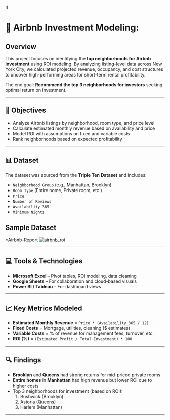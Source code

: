 !(

#  🏡 Airbnb Investment Modeling:

## Overview
This project focuses on identifying the **top neighborhoods for Airbnb investment** using ROI modeling. By analyzing listing-level data across New York City, we calculated projected revenue, occupancy, and cost structures to uncover high-performing areas for short-term rental profitability.

The end goal: **Recommend the top 3 neighborhoods for investors** seeking optimal return on investment.

---

## 🎯 Objectives
- Analyze Airbnb listings by neighborhood, room type, and price level
- Calculate estimated monthly revenue based on availability and price
- Model ROI with assumptions on fixed and variable costs
- Rank neighborhoods based on expected profitability

---

## 📊 Dataset
The dataset was sourced from the **Triple Ten Dataset** and includes:
- `Neighborhood Group` (e.g., Manhattan, Brooklyn)
- `Room Type` (Entire home, Private room, etc.)
- `Price`
- `Number of Reviews`
- `Availability_365`
- `Minimum Nights`

## Sample Dataset
*Airbnb-Report ![airbnb_roi](https://github.com/user-attachments/assets/99cdbed0-7eb0-4797-82c3-2d1f0e912348)


---

## 💻 Tools & Technologies
- **Microsoft Excel** – Pivot tables, ROI modeling, data cleaning
- **Google Sheets** – For collaboration and cloud-based visuals
- **Power BI / Tableau** – For dashboard views

---

## 📈 Key Metrics Modeled
- **Estimated Monthly Revenue** = `Price * (Availability_365 / 12)`
- **Fixed Costs** = Mortgage, utilities, cleaning ($ estimates)
- **Variable Costs** = % of revenue for management fees, turnover, etc.
- **ROI (%)** = `(Estimated Profit / Total Investment) * 100`

---

## 🔍 Findings
- **Brooklyn** and **Queens** had strong returns for mid-priced private rooms
- **Entire homes** in **Manhattan** had high revenue but lower ROI due to higher costs
- Top 3 neighborhoods for investment (based on ROI):  
  1. Bushwick (Brooklyn)  
  2. Astoria (Queens)  
  3. Harlem (Manhattan)

---
